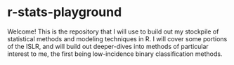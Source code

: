 # r-stats-playground

Welcome! This is the repository that I will use to build out my stockpile of statistical methods and modeling techniques in R. I will cover some portions of the ISLR, and will build out deeper-dives into methods of particular interest to me, the first being low-incidence binary classification methods. 



